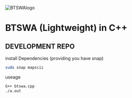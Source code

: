 
![BTSWAlogo](https://github.com/user-attachments/assets/3d8ccd33-cd25-4553-abb6-8a2826b30293)

# BTSWA (Lightweight) in C++
## DEVELOPMENT REPO
install Dependencies (providing you have snap)
```sh
sudo snap mapscii
```

useage
```sh
G++ btswa.cpp
./a.out
```
